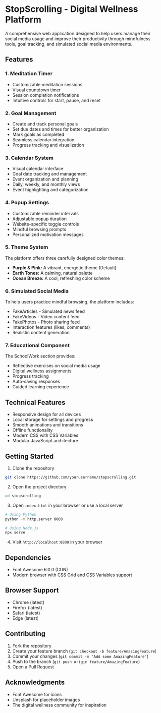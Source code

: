 # StopScrolling - Digital Wellness Platform

A comprehensive web application designed to help users manage their social media usage and improve their productivity through mindfulness tools, goal tracking, and simulated social media environments.

## Features

### 1. Meditation Timer
- Customizable meditation sessions
- Visual countdown timer
- Session completion notifications
- Intuitive controls for start, pause, and reset

### 2. Goal Management
- Create and track personal goals
- Set due dates and times for better organization
- Mark goals as completed
- Seamless calendar integration
- Progress tracking and visualization

### 3. Calendar System
- Visual calendar interface
- Goal date tracking and management
- Event organization and planning
- Daily, weekly, and monthly views
- Event highlighting and categorization

### 4. Popup Settings
- Customizable reminder intervals
- Adjustable popup duration
- Website-specific toggle controls
- Mindful browsing prompts
- Personalized motivation messages

### 5. Theme System
The platform offers three carefully designed color themes:
- **Purple & Pink:** A vibrant, energetic theme (Default)
- **Earth Tones:** A calming, natural palette
- **Ocean Breeze:** A cool, refreshing color scheme

### 6. Simulated Social Media
To help users practice mindful browsing, the platform includes:
- FakeArticles - Simulated news feed
- FakeVideos - Video content feed
- FakePhotos - Photo sharing feed
- Interaction features (likes, comments)
- Realistic content generation

### 7. Educational Component
The SchoolWork section provides:
- Reflective exercises on social media usage
- Digital wellness assignments
- Progress tracking
- Auto-saving responses
- Guided learning experience

## Technical Features

- Responsive design for all devices
- Local storage for settings and progress
- Smooth animations and transitions
- Offline functionality
- Modern CSS with CSS Variables
- Modular JavaScript architecture

## Getting Started

1. Clone the repository
```bash
git clone https://github.com/yourusername/stopscrolling.git
```

2. Open the project directory
```bash
cd stopscrolling
```

3. Open `index.html` in your browser or use a local server
```bash
# Using Python
python -m http.server 8000

# Using Node.js
npx serve
```

4. Visit `http://localhost:8000` in your browser

## Dependencies

- Font Awesome 6.0.0 (CDN)
- Modern browser with CSS Grid and CSS Variables support

## Browser Support

- Chrome (latest)
- Firefox (latest)
- Safari (latest)
- Edge (latest)

## Contributing

1. Fork the repository
2. Create your feature branch (`git checkout -b feature/AmazingFeature`)
3. Commit your changes (`git commit -m 'Add some AmazingFeature'`)
4. Push to the branch (`git push origin feature/AmazingFeature`)
5. Open a Pull Request

## Acknowledgments

- Font Awesome for icons
- Unsplash for placeholder images
- The digital wellness community for inspiration 

